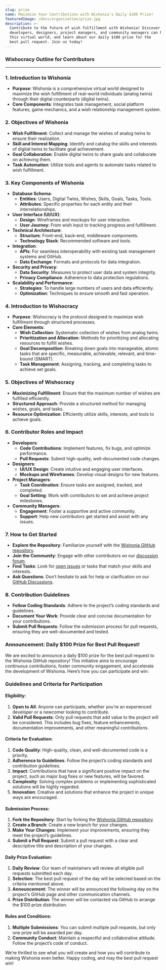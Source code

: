 ```yaml
---
slug: prize
name: Maximize Your Contributions with Wishonia's Daily $100 Prize!
featuredImage: /docs/organization/prize.jpg
description: >-
  Contribute to the future of wish fulfillment with Wishonia! Discover how
  developers, designers, project managers, and community managers can help build
  this virtual world, and learn about our daily $100 prize for the
  best pull request. Join us today!
---
```


### **Wishocracy Outline for Contributors**

---

### **1. Introduction to Wishonia**

- **Purpose**: Wishonia is a comprehensive virtual world designed to maximize the wish fulfillment of real-world individuals (analog twins) through their digital counterparts (digital twins).
- **Core Components**: Integrates task management, social platform features, game mechanics, and a wish relationship management system.

### **2. Objectives of Wishonia**

- **Wish Fulfillment**: Collect and manage the wishes of analog twins to ensure their realization.
- **Skill and Interest Mapping**: Identify and catalog the skills and interests of digital twins to facilitate goal achievement.
- **Goal Collaboration**: Enable digital twins to share goals and collaborate on achieving them.
- **Task Automation**: Utilize tools and agents to automate tasks related to wish fulfillment.

### **3. Key Components of Wishonia**

- **Database Schema**:
  - **Entities**: Users, Digital Twins, Wishes, Skills, Goals, Tasks, Tools.
  - **Attributes**: Specific properties for each entity and their interrelationships.
- **User Interface (UI/UX)**:
  - **Design**: Wireframes and mockups for user interaction.
  - **User Journey**: From wish input to tracking progress and fulfillment.
- **Technical Architecture**:
  - **Structure**: Front-end, back-end, middleware components.
  - **Technology Stack**: Recommended software and tools.
- **Integration**:
  - **APIs**: For seamless interoperability with existing task management systems and GitHub.
  - **Data Exchange**: Formats and protocols for data integration.
- **Security and Privacy**:
  - **Data Security**: Measures to protect user data and system integrity.
  - **Privacy Compliance**: Adherence to data protection regulations.
- **Scalability and Performance**:
  - **Strategies**: To handle large numbers of users and data efficiently.
  - **Optimization**: Techniques to ensure smooth and fast operation.

### **4. Introduction to Wishocracy**

- **Purpose**: Wishocracy is the protocol designed to maximize wish fulfillment through structured processes.
- **Core Elements**:
  - **Wish Collection**: Systematic collection of wishes from analog twins.
  - **Prioritization and Allocation**: Methods for prioritizing and allocating resources to fulfill wishes.
  - **Goal Decomposition**: Breaking down goals into manageable, atomic tasks that are specific, measurable, achievable, relevant, and time-bound (SMART).
  - **Task Management**: Assigning, tracking, and completing tasks to achieve set goals.

### **5. Objectives of Wishocracy**

- **Maximizing Fulfillment**: Ensure that the maximum number of wishes are fulfilled efficiently.
- **Structured Approach**: Provide a structured method for managing wishes, goals, and tasks.
- **Resource Optimization**: Efficiently utilize skills, interests, and tools to achieve goals.

### **6. Contributor Roles and Impact**

- **Developers**:
  - **Code Contributions**: Implement features, fix bugs, and optimize performance.
  - **Pull Requests**: Submit high-quality, well-documented code changes.
- **Designers**:
  - **UI/UX Design**: Create intuitive and engaging user interfaces.
  - **Mockups and Wireframes**: Develop visual designs for new features.
- **Project Managers**:
  - **Task Coordination**: Ensure tasks are assigned, tracked, and completed.
  - **Goal Setting**: Work with contributors to set and achieve project milestones.
- **Community Managers**:
  - **Engagement**: Foster a supportive and active community.
  - **Support**: Help new contributors get started and assist with any issues.

### **7. How to Get Started**

- **Explore the Repository**: Familiarize yourself with the [Wishonia GitHub repository](https://github.com/wishonia/wishonia).
- **Join the Community**: Engage with other contributors on our [discussion forum](https://github.com/wishonia/wishonia/discussions).
- **Find Tasks**: Look for [open issues](https://github.com/wishonia/wishonia/issues) or tasks that match your skills and interests.
- **Ask Questions**: Don’t hesitate to ask for help or clarification on our [GitHub Discussions](https://github.com/wishonia/wishonia/discussions).

### **8. Contribution Guidelines**

- **Follow Coding Standards**: Adhere to the project’s coding standards and guidelines.
- **Document Your Work**: Provide clear and concise documentation for your contributions.
- **Submit Pull Requests**: Follow the submission process for pull requests, ensuring they are well-documented and tested.

### **Announcement: Daily $100 Prize for Best Pull Request!**

We are excited to announce a daily $100 prize for the best pull request to the Wishonia GitHub repository! This initiative aims to encourage continuous contributions, foster community engagement, and accelerate the development of Wishonia. Here’s how you can participate and win:

### **Guidelines and Criteria for Participation**

#### **Eligibility:**

1. **Open to All**: Anyone can participate, whether you're an experienced developer or a newcomer looking to contribute.
2. **Valid Pull Requests**: Only pull requests that add value to the project will be considered. This includes bug fixes, feature enhancements, documentation improvements, and other meaningful contributions.

#### **Criteria for Evaluation:**

1. **Code Quality**: High-quality, clean, and well-documented code is a priority.
2. **Adherence to Guidelines**: Follow the project’s coding standards and contribution guidelines.
3. **Impact**: Contributions that have a significant positive impact on the project, such as major bug fixes or new features, will be favored.
4. **Complexity**: Solving complex problems or implementing sophisticated solutions will be highly regarded.
5. **Innovation**: Creative and solutions that enhance the project in unique ways are encouraged.

#### **Submission Process:**

1. **Fork the Repository**: Start by forking the [Wishonia GitHub repository](https://github.com/wishonia/wishonia).
2. **Create a Branch**: Create a new branch for your changes.
3. **Make Your Changes**: Implement your improvements, ensuring they meet the project’s guidelines.
4. **Submit a Pull Request**: Submit a pull request with a clear and descriptive title and description of your changes.

#### **Daily Prize Evaluation:**

1. **Daily Review**: Our team of maintainers will review all eligible pull requests submitted each day.
2. **Selection**: The best pull request of the day will be selected based on the criteria mentioned above.
3. **Announcement**: The winner will be announced the following day on the project’s GitHub page and other communication channels.
4. **Prize Distribution**: The winner will be contacted via GitHub to arrange the $100 prize distribution.

#### **Rules and Conditions**:

1. **Multiple Submissions**: You can submit multiple pull requests, but only one prize will be awarded per day.
2. **Community Conduct**: Maintain a respectful and collaborative attitude. Follow the project’s code of conduct.

We’re thrilled to see what you will create and how you will contribute to making Wishonia even better. Happy coding, and may the best pull request win!
